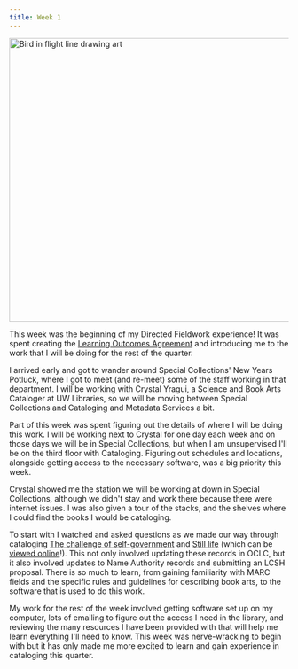 ```yaml
---
title: Week 1
---
```

<img width="512" alt="Bird in flight line drawing art" title="Hines Robert W, U.S. Fish and Wildlife Service, Public domain, via Wikimedia Commons" src="https://upload.wikimedia.org/wikipedia/commons/thumb/3/3e/Bird_in_flight_line_drawing_art.jpg/512px-Bird_in_flight_line_drawing_art.jpg">

This week was the beginning of my Directed Fieldwork experience! It was spent creating the [Learning Outcomes Agreement](/dfw2024/learningoutcomes) and introducing me to the work that I will be doing for the rest of the quarter. 

<!-- more -->

I arrived early and got to wander around Special Collections' New Years Potluck, where I got to meet (and re-meet) some of the staff working in that department. I will be working with Crystal Yragui, a Science and Book Arts Cataloger at UW Libraries, so we will be moving between Special Collections and Cataloging and Metadata Services a bit.

 Part of this week was spent figuring out the details of where I will be doing this work. I will be working next to Crystal for one day each week and on those days we will be in Special Collections, but when I am unsupervised I'll be on the third floor with Cataloging. Figuring out schedules and locations, alongside getting access to the necessary software, was a big priority this week. 

 Crystal showed me the station we will be working at down in Special Collections, although we didn't stay and work there because there were internet issues. I was also given a tour of the stacks, and the shelves where I could find the books I would be cataloging. 

To start with I watched and asked questions as we made our way through cataloging [The challenge of self-government](https://search.worldcat.org/title/44998568) and [Still life](https://search.worldcat.org/title/1082268422) (which can be [viewed online](https://www.marlenemaccallum.com/shadows/1/)!). This not only involved updating these records in OCLC, but it also involved updates to Name Authority records and submitting an LCSH proposal. There is so much to learn, from gaining familiarity with MARC fields and the specific rules and guidelines for describing book arts, to the software that is used to do this work. 

My work for the rest of the week involved getting software set up on my computer, lots of emailing to figure out the access I need in the library, and reviewing the many resources I have been provided with that will help me learn everything I'll need to know. This week was nerve-wracking to begin with but it has only made me more excited to learn and gain experience in cataloging this quarter. 